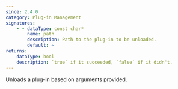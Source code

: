 ```yaml
---
since: 2.4.0
category: Plug-in Management
signatures:
    - - dataType: const char*
        name: path
        description: Path to the plug-in to be unloaded.
        default: ~
returns:
    dataType: bool
    description: `true` if it succeeded, `false` if it didn't.
---
```


Unloads a plug-in based on arguments provided.
